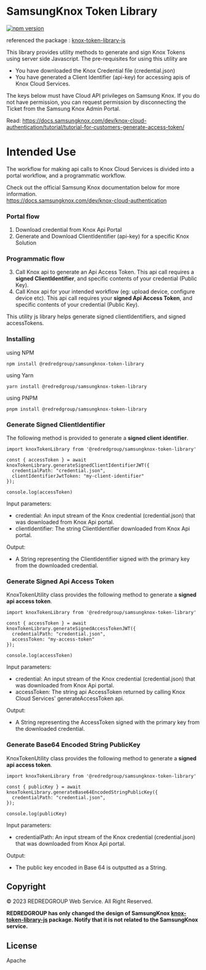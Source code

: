 # SamsungKnox Token Library

[![npm version](https://badge.fury.io/js/@redredgroup%2Fsamsungknox-token-library.svg)](https://www.npmjs.com/package/@redredgroup/samsungknox-token-library)

referenced the package : [knox-token-library-js](https://www.npmjs.com/package/knox-token-library-js)

This library provides utility methods to generate and sign Knox Tokens using server side Javascript. The pre-requisites for using this utility are

- You have downloaded the Knox Credential file (credential.json)
- You have generated a Client Identifier (api-key) for accessing apis of Knox Cloud Services.

The keys below must have Cloud API privileges on Samsung Knox. If you do not have permission, you can request permission by disconnecting the Ticket from the Samsung Knox Admin Portal.

Read: https://docs.samsungknox.com/dev/knox-cloud-authentication/tutorial/tutorial-for-customers-generate-access-token/

# Intended Use

The workflow for making api calls to Knox Cloud Services is divided into a portal workflow, and a programmatic workflow.

Check out the official Samsung Knox documentation below for more information. </br>
https://docs.samsungknox.com/dev/knox-cloud-authentication

### Portal flow

1.  Download credential from Knox Api Portal
2.  Generate and Download ClientIdentifier (api-key) for a specific Knox Solution

### Programmatic flow

3. Call Knox api to generate an Api Access Token. This api call requires a **signed ClientIdentifier**, and specific contents of your credential (Public Key).
4. Call Knox api for your intended workflow (eg: upload device, configure device etc). This api call requires your **signed Api Access Token**, and specific contents of your credential (Public Key).

This utility js library helps generate signed clientIdentifiers, and signed accessTokens.

### Installing

using NPM

```
npm install @redredgroup/samsungknox-token-library
```

using Yarn

```
yarn install @redredgroup/samsungknox-token-library
```

using PNPM

```
pnpm install @redredgroup/samsungknox-token-library
```

### Generate Signed ClientIdentifier

The following method is provided to generate a **signed client identifier**.

```
import knoxTokenLibrary from '@redredgroup/samsungknox-token-library'

const { accessToken } = await knoxTokenLibrary.generateSignedClientIdentifierJWT({
  credentialPath: "credential.json",
  clientIdentifierJwtToken: "my-client-identifier"
});

console.log(accessToken)
```

Input parameters:

- credential: An input stream of the Knox credential (credential.json) that was downloaded from Knox Api portal.
- clientIdentifier: The string ClientIdentifier downloaded from Knox Api portal.

Output:

- A String representing the ClientIdentifier signed with the primary key from the downloaded credential.

### Generate Signed Api Access Token

KnoxTokenUtility class provides the following method to generate a **signed api access token**.

```
import knoxTokenLibrary from '@redredgroup/samsungknox-token-library'

const { accessToken } = await knoxTokenLibrary.generateSignedAccessTokenJWT({
  credentialPath: "credential.json",
  accessToken: "my-access-token"
});

console.log(accessToken)
```

Input parameters:

- credential: An input stream of the Knox credential (credential.json) that was downloaded from Knox Api portal.
- accessToken: The string api AccessToken returned by calling Knox Cloud Services' generateAccessToken api.

Output:

- A String representing the AccessToken signed with the primary key from the downloaded credential.

### Generate Base64 Encoded String PublicKey

KnoxTokenUtility class provides the following method to generate a **signed api access token**.

```
import knoxTokenLibrary from '@redredgroup/samsungknox-token-library'

const { publicKey } = await knoxTokenLibrary.generateBase64EncodedStringPublicKey({
  credentialPath: "credential.json",
});

console.log(publicKey)
```

Input parameters:

- credentialPath: An input stream of the Knox credential (credential.json) that was downloaded from Knox Api portal.

Output:

- The public key encoded in Base 64 is outputted as a String.

## Copyright

© 2023 REDREDGROUP Web Service. All Right Reserved.

**REDREDGROUP has only changed the design of SamsungKnox [knox-token-library-js](https://www.npmjs.com/package/knox-token-library-js) package. Notify that it is not related to the SamsungKnox service.**

## License

Apache

